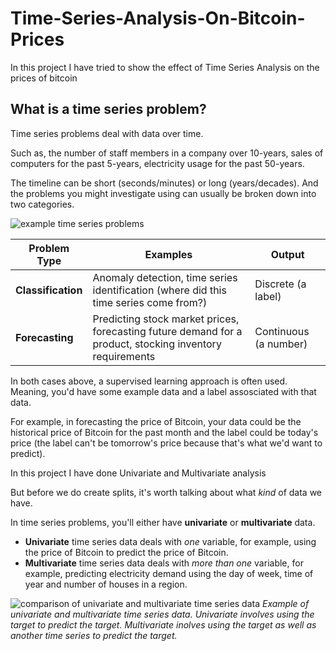 # Time-Series-Analysis-On-Bitcoin-Prices
In this project I have tried to show the effect of Time Series Analysis on the prices of bitcoin 
## What is a time series problem?

Time series problems deal with data over time.

Such as, the number of staff members in a company over 10-years, sales of computers for the past 5-years, electricity usage for the past 50-years.

The timeline can be short (seconds/minutes) or long (years/decades). And the problems you might investigate using can usually be broken down into two categories.

![example time series problems](https://raw.githubusercontent.com/mrdbourke/tensorflow-deep-learning/main/images/10-example-time-series-problems.png)

| Problem Type | Examples | Output |
| ----- | ----- | ----- |
| **Classification** | Anomaly detection, time series identification (where did this time series come from?) | Discrete (a label) |
| **Forecasting** | Predicting stock market prices, forecasting future demand for a product, stocking inventory requirements | Continuous (a number) |

In both cases above, a supervised learning approach is often used. Meaning, you'd have some example data and a label assosciated with that data.

For example, in forecasting the price of Bitcoin, your data could be the historical price of Bitcoin for the past month and the label could be today's price (the label can't be tomorrow's price because that's what we'd want to predict).

In this project I have done Univariate and Multivariate analysis

But before we do create splits, it's worth talking about what *kind* of data we have.

In time series problems, you'll either have **univariate** or **multivariate** data.


* **Univariate** time series data deals with *one* variable, for example, using the price of Bitcoin to predict the price of Bitcoin.
* **Multivariate** time series data deals with *more than one* variable, for example, predicting electricity demand using the day of week, time of year and number of houses in a region.

![comparison of univariate and multivariate time series data](https://raw.githubusercontent.com/mrdbourke/tensorflow-deep-learning/main/images/10-univariate-and-multivariate-time-series-data.png)
*Example of univariate and multivariate time series data. Univariate involves using the target to predict the target. Multivariate inolves using the target as well as another time series to predict the target.*
